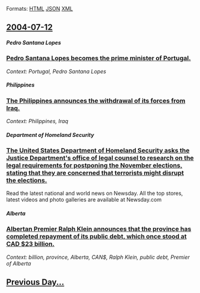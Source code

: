 
Formats: [HTML](2004/07/12/index.html)  [JSON](2004/07/12/index.json)  [XML](2004/07/12/index.xml)  

## [2004-07-12](/news/2004/07/12/index.md)

##### Pedro Santana Lopes
### [ Pedro Santana Lopes becomes the prime minister of Portugal. ](/news/2004/07/12/pedro-santana-lopes-becomes-the-prime-minister-of-portugal.md)
_Context: Portugal, Pedro Santana Lopes_

##### Philippines
### [ The Philippines announces the withdrawal of its forces from Iraq. ](/news/2004/07/12/the-philippines-announces-the-withdrawal-of-its-forces-from-iraq.md)
_Context: Philippines, Iraq_

##### Department of Homeland Security
### [ The United States Department of Homeland Security asks the Justice Department's office of legal counsel to research on the legal requirements for postponing the November elections, stating that they are concerned that terrorists might disrupt the elections. ](/news/2004/07/12/the-united-states-department-of-homeland-security-asks-the-justice-department-s-office-of-legal-counsel-to-research-on-the-legal-requiremen.md)
Read the latest national and world news on Newsday. All the top stores, latest videos and photo galleries are available at Newsday.com

##### Alberta
### [ Albertan Premier Ralph Klein announces that the province has completed repayment of its public debt, which once stood at CAD $23 billion. ](/news/2004/07/12/albertan-premier-ralph-klein-announces-that-the-province-has-completed-repayment-of-its-public-debt-which-once-stood-at-cad-23-billion.md)
_Context: billion, province, Alberta, CAN$, Ralph Klein, public debt, Premier of Alberta_

## [Previous Day...](/news/2004/07/11/index.md)

